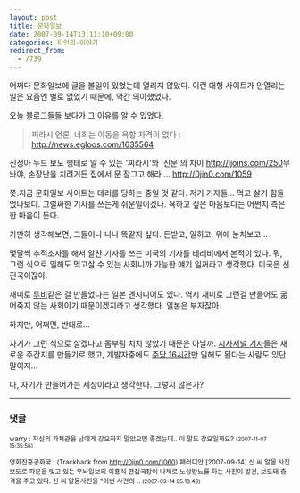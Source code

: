 ```yaml
---
layout: post
title: 문화일보
date: 2007-09-14T13:11:10+09:00
categories: 타인의-이야기
redirect_from:
  - /739
---
```


어쩌다 문화일보에 글을 볼일이 있었는데 열리지 않았다. 이런 대형 사이트가 안열리는 일은 요즘엔 별로 없었기 때문에, 약간 의아했었다.

오늘 블로그들들 보다가 그 이유를 알 수 있었다.

> <a title="찌라시 언론, 너희는 야동을 욕할 자격이 없다" name="1635564"></a>찌라시 언론, 너희는 야동을 욕할 자격이 없다 : <a href="http://news.egloos.com/1635564" target="_blank">http://news.egloos.com/1635564</a>

신정아 누드 보도 행태로 알 수 있는 '찌라시'와 '신문'의 차이 <a href="http://ijoins.com/250" target="_blank">http://ijoins.com/250</a>무놔야, 손장난을 치려거든 집에서 문 잠그고 해라 ... <a href="http://0jin0.com/1059" target="_blank">http://0jin0.com/1059</a>

쯧.지금 문화일보 사이트는 테러를 당하는 중일 것 같다. 저기 기자들... 먹고 살기 힘들었나보다. 그럴싸한 기사를 쓰는게 쉬운일이겠나. 욕하고 싶은 마음보다는 어쩐지 측은한 마음이 든다.

가만히 생각해보면, 그들이나 나나 똑같지 싶다. 돈받고, 일하고. 위에 눈치보고...

몇달씩 추적조사를 해서 알찬 기사를 쓰는 미국의 기자를 테레비에서 본적이 있다. 뭐, 그런 식으로 일해도 먹고살 수 있는 사회니까 가능한 얘기 일꺼라고 생각했다. 미국은 선진국이잖아.

재미로 <a href="http://jinto.pe.kr/223" target="_blank">루비</a>같은 걸 만들었다는 일본 엔지니어도 있다. 역시 재미로 그런걸 만들어도 굶어죽지 않는 사회이기 때문이겠지라고 생각했다. 일본은 부자잖아.

하지만, 어쩌면, 반대로...

자기가 그런 식으로 살겠다고 몸부림 치치 않았기 때문은 아닐까. <a href="http://blog.ohmynews.com/noalchol/187125" target="_blank">시사저널 기자</a>들은 새로운 주간지를 만들기로 했고, 개발자중에도 <a href="http://agile.egloos.com/3584363" target="_blank">주당 16시간</a>만 일해도 된다는 사람도 있단 말이지...

다, 자기가 만들어가는 세상이라고 생각한다. 그렇지 않은가?

* * *

### 댓글



<!--- cmt:1115 --->
<!--- mail: --->
<!--- parent:0 --->

<small>warry : 자신의 가치관을 남에게 강요하지 말았으면 좋겠는데.. 이 말도 강요일까요? <small>(2007-11-07 15:35:56)</small></small>


<!--- cmt:1116 --->
<!--- mail: --->
<!--- parent:0 --->

<small>영화진흥공화국 : <!-- ping:1116 ---> (Trackback from <a href='http://0jin0.com/1060'>http://0jin0.com/1060</a>) 패러디안 [2007-09-14] 신 씨 알몸 사진 보도로 파문을 빚고 있는 무놔일보의 이횽식 편집국장이 나체로 노상방뇨를 하는 사진이 발견, 보도돼 충격을 주고 있다. 신 씨 알몸사진을 "이번 사건의 .. <small>(2007-09-14 05:18:49)</small></small>

